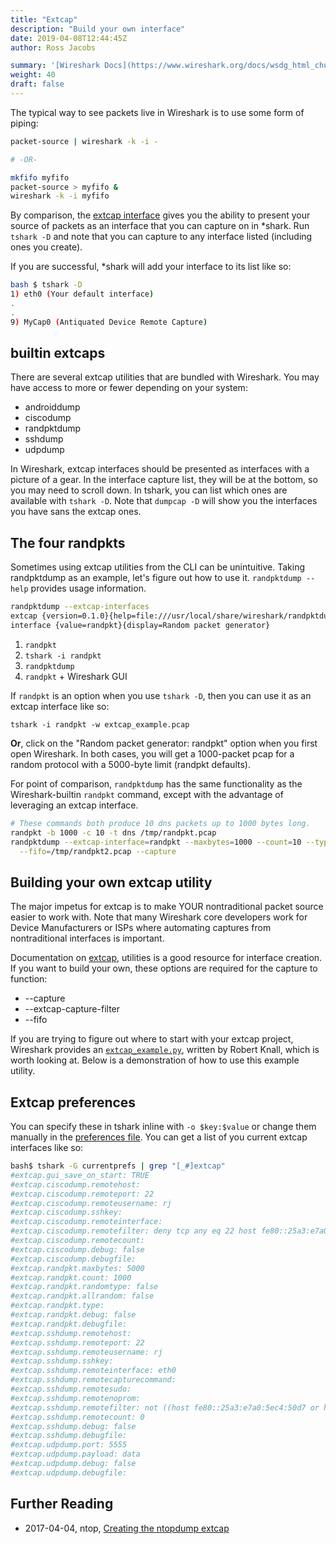 ```yaml
---
title: "Extcap"
description: "Build your own interface"
date: 2019-04-08T12:44:45Z
author: Ross Jacobs

summary: '[Wireshark Docs](https://www.wireshark.org/docs/wsdg_html_chunked/ChCaptureExtcap.html) | [Code](https://github.com/wireshark/wireshark/tree/master/extcap) | [Example by ntop](https://www.ntop.org/pf_ring/capture-filter-extract-traffic-using-wireshark-and-pf_ring/)'
weight: 40
draft: false
---
```


The typical way to see packets live in Wireshark is to use some form of piping:

```bash
packet-source | wireshark -k -i -

# -OR-

mkfifo myfifo
packet-source > myfifo &
wireshark -k -i myfifo
```

By comparison, the [extcap interface](https://www.wireshark.org/docs/man-pages/extcap.html) gives you the
ability to present your source of packets as an interface that you can capture
on in *shark. Run `tshark -D` and note that you can capture to any interface
listed (including ones you create).

If you are successful, *shark will add your interface to its list like so:

```bash
bash $ tshark -D
1) eth0 (Your default interface)
.
.
9) MyCap0 (Antiquated Device Remote Capture) 
```

## builtin extcaps

There are several extcap utilities that are bundled with Wireshark.
You may have access to more or fewer depending on your system:

- androiddump
- ciscodump
- randpktdump
- sshdump
- udpdump

In Wireshark, extcap interfaces should be presented as interfaces with a picture
of a gear. In the interface capture list, they will be at the bottom, so you may
need to scroll down. In tshark, you can list which ones are available with
`tshark -D`. Note that `dumpcap -D` will show you the interfaces you have sans
the extcap ones.

## The four randpkts

Sometimes using extcap utilities from the CLI can be unintuitive.
Taking randpktdump as an example, let's figure out how to use it.
`randpktdump --help` provides usage information.

```bash
randpktdump --extcap-interfaces
extcap {version=0.1.0}{help=file:///usr/local/share/wireshark/randpktdump.html}
interface {value=randpkt}{display=Random packet generator}
```

1. `randpkt`
1. `tshark -i randpkt`
1. `randpktdump`
1. `randpkt` + Wireshark GUI

If `randpkt` is an option when you use `tshark -D`, then you can use it as an
extcap interface like so:

    tshark -i randpkt -w extcap_example.pcap

__Or__, click on the "Random packet generator: randpkt" option when you first open
Wireshark. In both cases, you will get a 1000-packet pcap for a random protocol
with a 5000-byte limit (randpkt defaults).

For point of comparison, `randpktdump` has the same functionality as the
Wireshark-builtin `randpkt` command, except with the advantage of leveraging an
extcap interface.

```bash
# These commands both produce 10 dns packets up to 1000 bytes long.
randpkt -b 1000 -c 10 -t dns /tmp/randpkt.pcap
randpktdump --extcap-interface=randpkt --maxbytes=1000 --count=10 --type=dns \
  --fifo=/tmp/randpkt2.pcap --capture
```

## Building your own extcap utility

The major impetus for extcap is to make YOUR nontraditional packet source
easier to work with. Note that many Wireshark core developers work for
Device Manufacturers or ISPs where automating captures from nontraditional
interfaces is important.

Documentation on
[extcap](https://www.wireshark.org/docs/wsdg_html_chunked/ChCaptureExtcap.html),
utilities is a good resource for interface creation. If you want to build your
own, these options are required for the capture to function:

- --capture
- --extcap-capture-filter
- --fifo

If you are trying to figure out where to start with your extcap project,
Wireshark provides an
[`extcap_example.py`](https://github.com/wireshark/wireshark/blob/master/doc/extcap_example.py),
written by Robert Knall, which is worth looking at. Below is a demonstration of
how to use this example utility.
<script id="asciicast-nt1WaIPrYEyrO1uxmnlnBbpvX" src="https://asciinema.org/a/nt1WaIPrYEyrO1uxmnlnBbpvX.js" async></script>

## Extcap preferences

You can specify these in tshark inline with `-o $key:$value` or change them manually in the [preferences file](/packetcraft/arcana/profiles).
You can get a list of you current extcap interfaces like so:

```bash
bash$ tshark -G currentprefs | grep "[_#]extcap"
#extcap.gui_save_on_start: TRUE
#extcap.ciscodump.remotehost: 
#extcap.ciscodump.remoteport: 22
#extcap.ciscodump.remoteusername: rj
#extcap.ciscodump.sshkey: 
#extcap.ciscodump.remoteinterface: 
#extcap.ciscodump.remotefilter: deny tcp any eq 22 host fe80::25a3:e7a0:5ec4:50d7, deny tcp any eq 22 host 10.0.2.15, permit ip any any
#extcap.ciscodump.remotecount: 
#extcap.ciscodump.debug: false
#extcap.ciscodump.debugfile: 
#extcap.randpkt.maxbytes: 5000
#extcap.randpkt.count: 1000
#extcap.randpkt.randomtype: false
#extcap.randpkt.allrandom: false
#extcap.randpkt.type: 
#extcap.randpkt.debug: false
#extcap.randpkt.debugfile: 
#extcap.sshdump.remotehost: 
#extcap.sshdump.remoteport: 22
#extcap.sshdump.remoteusername: rj
#extcap.sshdump.sshkey: 
#extcap.sshdump.remoteinterface: eth0
#extcap.sshdump.remotecapturecommand: 
#extcap.sshdump.remotesudo: 
#extcap.sshdump.remotenoprom: 
#extcap.sshdump.remotefilter: not ((host fe80::25a3:e7a0:5ec4:50d7 or host 10.0.2.15) and port 22)
#extcap.sshdump.remotecount: 0
#extcap.sshdump.debug: false
#extcap.sshdump.debugfile: 
#extcap.udpdump.port: 5555
#extcap.udpdump.payload: data
#extcap.udpdump.debug: false
#extcap.udpdump.debugfile: 
```

## Further Reading

- 2017-04-04, ntop, [Creating the ntopdump extcap](https://www.ntop.org/pf_ring/capture-filter-extract-traffic-using-wireshark-and-pf_ring/)

